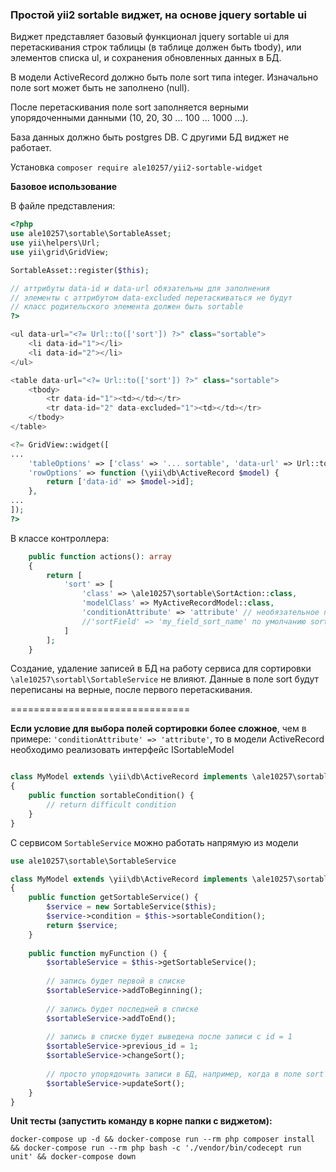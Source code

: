 ### Простой yii2 sortable виджет, на основе jquery sortable ui

Виджет представляет базовый функционал jquery sortable ui для перетаскивания строк таблицы (в таблице должен быть tbody), или элементов списка ul, и сохранения обновленных данных в БД. 

В модели ActiveRecord должно быть поле sort типа integer. Изначально поле sort может быть не заполнено (null).

После перетаскивания поле sort заполняется верными упорядоченными данными (10, 20, 30 ... 100 ... 1000 ...).

База данных должно быть postgres DB. С другими БД виджет не работает.

Установка ```composer require ale10257/yii2-sortable-widget```

**Базовое использование**

В файле представления:

```php
<?php
use ale10257\sortable\SortableAsset;
use yii\helpers\Url;
use yii\grid\GridView;

SortableAsset::register($this);

// аттрибуты data-id и data-url обязательны для заполнения
// элементы с аттрибутом data-excluded перетаскиваться не будут
// класс родительского элемента должен быть sortable
?>

<ul data-url="<?= Url::to(['sort']) ?>" class="sortable">
    <li data-id="1"></li>
    <li data-id="2"></li>
</ul>

<table data-url="<?= Url::to(['sort']) ?>" class="sortable">
    <tbody>
        <tr data-id="1"><td></td></tr>
        <tr data-id="2" data-excluded="1"><td></td></tr>
    </tbody>
</table>

<?= GridView::widget([
...
    'tableOptions' => ['class' => '... sortable', 'data-url' => Url::to(['sort'])],
    'rowOptions' => function (\yii\db\ActiveRecord $model) {
        return ['data-id' => $model->id];
    },
...
]);
?>
```

В классе контроллера:

```php
    public function actions(): array
    {
        return [
            'sort' => [
                'class' => \ale10257\sortable\SortAction::class,
                'modelClass' => MyActiveRecordModel::class,
                'conditionAttribute' => 'attribute' // необязательное поле, если оно объявлено будет сформировано условие where(['attribute' => $model->attribute]), например where(['parent_id' => $model->parent_id])
                //'sortField' => 'my_field_sort_name' по умолчанию sort
            ]
        ];
    }
```

Создание, удаление записей в БД на работу сервиса для сортировки ```\ale10257\sortabl\SortableService``` не влияют. Данные в поле sort будут переписаны на верные, после первого перетаскивания.

===============================

**Если условие для выбора полей сортировки более сложное**, чем в примере: ```'conditionAttribute' => 'attribute'```, то в модели ActiveRecord необходимо реализовать интерфейс ISortableModel
```php

class MyModel extends \yii\db\ActiveRecord implements \ale10257\sortable\ISortableModel 
{
    public function sortableCondition() {
        // return difficult condition
    }
}
```

С сервисом ```SortableService``` можно работать напрямую из модели

```php
use ale10257\sortable\SortableService

class MyModel extends \yii\db\ActiveRecord implements \ale10257\sortable\ISortableModel 
{
    public function getSortableService() {
        $service = new SortableService($this);
        $service->condition = $this->sortableCondition();
        return $service;
    }
    
    public function myFunction () {
        $sortableService = $this->getSortableService();
        
        // запись будет первой в списке
        $sortableService->addToBeginning();
        
        // запись будет последней в списке
        $sortableService->addToEnd();
        
        // запись в списке будет выведена после записи с id = 1
        $sortableService->previous_id = 1;
        $sortableService->changeSort();
        
        // просто упорядочить записи в БД, например, когда в поле sort есть пустые значения
        $sortableService->updateSort();
    }
}
```

**Unit тесты (запустить команду в корне папки с виджетом):**

```
docker-compose up -d && docker-compose run --rm php composer install && docker-compose run --rm php bash -c './vendor/bin/codecept run unit' && docker-compose down
```

